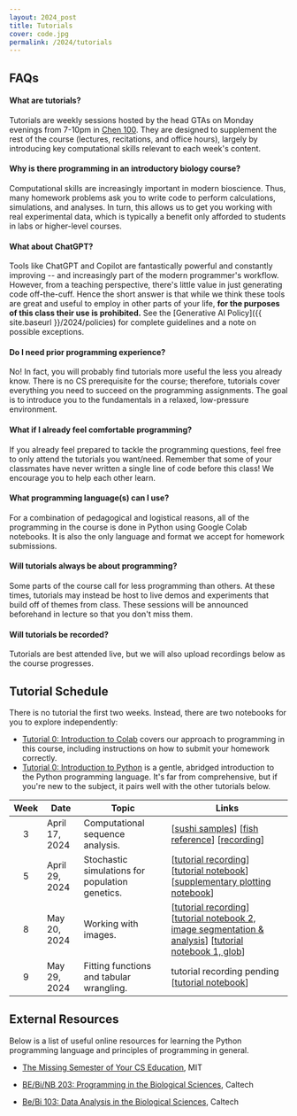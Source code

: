 ```yaml
---
layout: 2024_post
title: Tutorials
cover: code.jpg
permalink: /2024/tutorials
---
```


## FAQs

#### What are tutorials?
Tutorials are weekly sessions hosted by the head GTAs on Monday evenings from 7-10pm in [Chen 100](https://www.caltech.edu/map/campus/tianqiao-and-chrissy-chen-neuroscience-research-building).
They are designed to supplement the rest of the course (lectures, recitations, and office hours), largely by introducing key computational skills relevant to each week's content.

#### Why is there programming in an introductory biology course?
Computational skills are increasingly important in modern bioscience.
Thus, many homework problems ask you to write code to perform calculations, simulations, and analyses.
In turn, this allows us to get you working with real experimental data, which is typically a benefit only afforded to students in labs or higher-level courses.

#### What about ChatGPT?
Tools like ChatGPT and Copilot are fantastically powerful and constantly improving -- and increasingly part of the modern programmer's workflow.
However, from a teaching perspective, there's little value in just generating code off-the-cuff.
Hence the short answer is that while we think these tools are great and useful to employ in other parts of your life, **for the purposes of this class their use is prohibited.**
See the [Generative AI Policy]({{ site.baseurl }}/2024/policies) for complete guidelines and a note on possible exceptions.

#### Do I need prior programming experience?
No!
In fact, you will probably find tutorials more useful the less you already know.
There is no CS prerequisite for the course; therefore, tutorials cover everything you need to succeed on the programming assignments.
The goal is to introduce you to the fundamentals in a relaxed, low-pressure environment.

#### What if I already feel comfortable programming?
If you already feel prepared to tackle the programming questions, feel free to only attend the tutorials you want/need.
Remember that some of your classmates have never written a single line of code before this class!
We encourage you to help each other learn.

#### What programming language(s) can I use?
For a combination of pedagogical and logistical reasons, all of the programming in the course is done in Python using Google Colab notebooks.
It is also the only language and format we accept for homework submissions.

#### Will tutorials always be about programming?
Some parts of the course call for less programming than others.
At these times, tutorials may instead be host to live demos and experiments that build off of themes from class.
These sessions will be announced beforehand in lecture so that you don't miss them.

#### Will tutorials be recorded?
Tutorials are best attended live, but we will also upload recordings below as the course progresses.

## Tutorial Schedule
There is no tutorial the first two weeks.
Instead, there are two notebooks for you to explore independently:
- [Tutorial 0: Introduction to Colab](https://colab.research.google.com/drive/1fq_HaiuYb1L18uGcoA3eGs6taiUafR-6?usp=sharing) covers our approach to programming in this course, including instructions on how to submit your homework correctly. 
- [Tutorial 0: Introduction to Python](https://colab.research.google.com/drive/1WGEmPLcuYrGZ7IfvKAqWjRi7yTrTx6k9?usp=sharing) is a gentle, abridged introduction to the Python programming language.
It's far from comprehensive, but if you're new to the subject, it pairs well with the other tutorials below.

| Week | Date | Topic | Links |
| :--: | -- | -- | -- |
| 3 | April 17, 2024 | Computational sequence analysis. | [[sushi samples](http://rpdata.caltech.edu/courses/bi1_2023/data/sushi_samples.txt)] [[fish reference](http://rpdata.caltech.edu/courses/bi1_2023/data/fish_reference.txt)] [[recording](https://drive.google.com/file/d/1RmSdFhtDpzx-TTW3KtvOYYvbKfBuRG5v/view?usp=sharing)]|
| 5 | April 29, 2024 | Stochastic simulations for population genetics. | [[tutorial recording](https://drive.google.com/file/d/1NTmalpcENGZo5VnSOtuG-Bb5GNno1r2i/view?usp=sharing)] [[tutorial notebook](https://colab.research.google.com/drive/1tJfSWuMQ12X55hm-460lkwOYlY9t1z5B?usp=sharing)] [[supplementary plotting notebook](https://colab.research.google.com/drive/19q0t0MknF1HN1FdZzTDSUXlbqVkCgtea?usp=sharing)] |
| 8 | May 20, 2024 | Working with images. | [[tutorial recording](https://drive.google.com/file/d/1h1QjBVQQfDNXq4rBudmotGPC3nUV-8eM/view?usp=sharing)] [[tutorial notebook 2, image segmentation & analysis](https://colab.research.google.com/drive/11_0swZKn4KG-8Z8-zDVcegcnKQxaJKHM?usp=sharing)] [[tutorial notebook 1, glob](https://colab.research.google.com/drive/1Y_sR8wGuhL9uuifAwL91B9jMqG4hlEOQ?usp=sharing)]
| 9 | May 29, 2024 | Fitting functions and tabular wrangling. | tutorial recording pending [[tutorial notebook](https://colab.research.google.com/drive/1Icd5X-r2F65ENmpy8GTb19W2zfJXnRf6?usp=sharing)] |

## External Resources

Below is a list of useful online resources for learning the Python programming language and principles of programming in general.

* [The Missing Semester of Your CS Education](https://missing.csail.mit.edu/), MIT

* [BE/Bi/NB 203: Programming in the Biological Sciences](http://justinbois.github.io/bootcamp/2016/), Caltech

* [Be/Bi 103: Data Analysis in the Biological Sciences](http://www.bebi103.caltech.edu), Caltech
